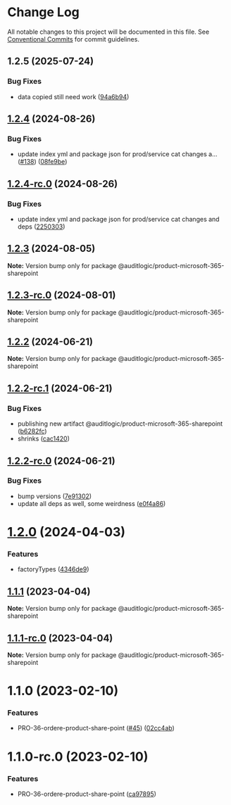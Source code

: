 # Change Log

All notable changes to this project will be documented in this file.
See [Conventional Commits](https://conventionalcommits.org) for commit guidelines.

## 1.2.5 (2025-07-24)


### Bug Fixes

* data copied still need work ([94a6b94](https://github.com/zerobias-org/product/commit/94a6b942fb0516367548599d739529536132755a))





## [1.2.4](https://github.com/auditlogic/product/compare/@auditlogic/product-microsoft-365-sharepoint@1.2.3...@auditlogic/product-microsoft-365-sharepoint@1.2.4) (2024-08-26)


### Bug Fixes

* update index yml and package json for prod/service cat changes a… ([#138](https://github.com/auditlogic/product/issues/138)) ([08fe9be](https://github.com/auditlogic/product/commit/08fe9beb1c8457462a19bc69caa02e6212d97e1a))





## [1.2.4-rc.0](https://github.com/auditlogic/product/compare/@auditlogic/product-microsoft-365-sharepoint@1.2.3...@auditlogic/product-microsoft-365-sharepoint@1.2.4-rc.0) (2024-08-26)


### Bug Fixes

* update index yml and package json for prod/service cat changes and deps ([2250303](https://github.com/auditlogic/product/commit/225030363a363608240135b7ebed386b28f01e4b))





## [1.2.3](https://github.com/auditlogic/product/compare/@auditlogic/product-microsoft-365-sharepoint@1.2.2...@auditlogic/product-microsoft-365-sharepoint@1.2.3) (2024-08-05)

**Note:** Version bump only for package @auditlogic/product-microsoft-365-sharepoint





## [1.2.3-rc.0](https://github.com/auditlogic/product/compare/@auditlogic/product-microsoft-365-sharepoint@1.2.2...@auditlogic/product-microsoft-365-sharepoint@1.2.3-rc.0) (2024-08-01)

**Note:** Version bump only for package @auditlogic/product-microsoft-365-sharepoint





## [1.2.2](https://github.com/auditlogic/product/compare/@auditlogic/product-microsoft-365-sharepoint@1.2.2-rc.1...@auditlogic/product-microsoft-365-sharepoint@1.2.2) (2024-06-21)

**Note:** Version bump only for package @auditlogic/product-microsoft-365-sharepoint





## [1.2.2-rc.1](https://github.com/auditlogic/product/compare/@auditlogic/product-microsoft-365-sharepoint@1.2.2-rc.0...@auditlogic/product-microsoft-365-sharepoint@1.2.2-rc.1) (2024-06-21)


### Bug Fixes

* publishing new artifact @auditlogic/product-microsoft-365-sharepoint ([b6282fc](https://github.com/auditlogic/product/commit/b6282fcbb0ac9381e3f29d9dc237de56ae8ff8de))
* shrinks ([cac1420](https://github.com/auditlogic/product/commit/cac14200fefcd8183ab69fe89a47bd3f70f563e9))





## [1.2.2-rc.0](https://github.com/auditlogic/product/compare/@auditlogic/product-microsoft-365-sharepoint@1.2.0...@auditlogic/product-microsoft-365-sharepoint@1.2.2-rc.0) (2024-06-21)


### Bug Fixes

* bump versions ([7e91302](https://github.com/auditlogic/product/commit/7e913023b8b312150ed7762c32fbbe616be71de5))
* update all deps as well, some weirdness ([e0f4a86](https://github.com/auditlogic/product/commit/e0f4a864714e2d3de6bbf3da014d5312fe53be2f))





# [1.2.0](https://github.com/auditlogic/product/compare/@auditlogic/product-microsoft-365-sharepoint@1.1.1...@auditlogic/product-microsoft-365-sharepoint@1.2.0) (2024-04-03)


### Features

* factoryTypes ([4346de9](https://github.com/auditlogic/product/commit/4346de92693aee892fccf725338ffc7b80ab182b))





## [1.1.1](https://github.com/auditlogic/product/compare/@auditlogic/product-microsoft-365-sharepoint@1.1.0...@auditlogic/product-microsoft-365-sharepoint@1.1.1) (2023-04-04)

**Note:** Version bump only for package @auditlogic/product-microsoft-365-sharepoint





## [1.1.1-rc.0](https://github.com/auditlogic/product/compare/@auditlogic/product-microsoft-365-sharepoint@1.1.0...@auditlogic/product-microsoft-365-sharepoint@1.1.1-rc.0) (2023-04-04)

**Note:** Version bump only for package @auditlogic/product-microsoft-365-sharepoint





# 1.1.0 (2023-02-10)


### Features

* PRO-36-ordere-product-share-point ([#45](https://github.com/auditlogic/product/issues/45)) ([02cc4ab](https://github.com/auditlogic/product/commit/02cc4abcddccaae41fd9ef0e523b6aca279ef7e8))





# 1.1.0-rc.0 (2023-02-10)


### Features

* PRO-36-ordere-product-share-point ([ca97895](https://github.com/auditlogic/product/commit/ca97895d4096c2473a8956875f51a43208e9cb9f))
